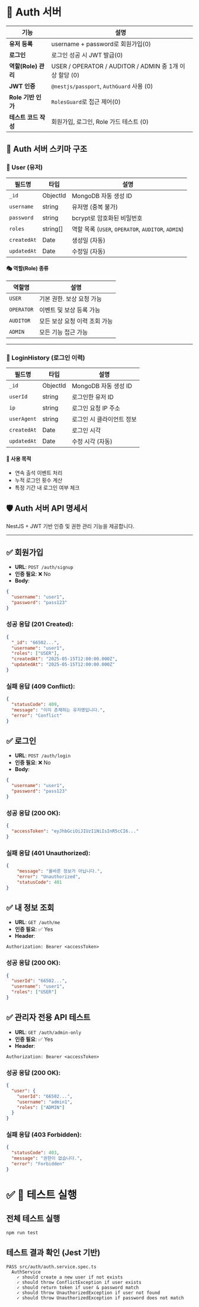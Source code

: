 # 🧱 Auth 서버 

| 기능              | 설명                                           |
| --------------- | -------------------------------------------- |
| **유저 등록**       | username + password로 회원가입(0)                    |
| **로그인**         | 로그인 성공 시 JWT 발급(0)                              |
| **역할(Role) 관리** | USER / OPERATOR / AUDITOR / ADMIN 중 1개 이상 할당 (0)|
| **JWT 인증**      | `@nestjs/passport`, `AuthGuard` 사용 (0)          |
| **Role 기반 인가**  | `RolesGuard`로 접근 제어(0)                            |
| **테스트 코드 작성**   | 회원가입, 로그인, Role 가드 테스트 (0)      |


## 🔐 Auth 서버 스키마 구조

### 👤 User (유저)

| 필드명      | 타입      | 설명 |
|-------------|-----------|------|
| `_id`        | ObjectId   | MongoDB 자동 생성 ID |
| `username`   | string     | 유저명 (중복 불가) |
| `password`   | string     | bcrypt로 암호화된 비밀번호 |
| `roles`      | string[]   | 역할 목록 (`USER`, `OPERATOR`, `AUDITOR`, `ADMIN`) |
| `createdAt`  | Date       | 생성일 (자동) |
| `updatedAt`  | Date       | 수정일 (자동) |

#### 🎭 역할(Role) 종류

| 역할명     | 설명 |
|------------|------|
| `USER`     | 기본 권한. 보상 요청 가능 |
| `OPERATOR` | 이벤트 및 보상 등록 가능 |
| `AUDITOR`  | 모든 보상 요청 이력 조회 가능 |
| `ADMIN`    | 모든 기능 접근 가능 |

---

### 📜 LoginHistory (로그인 이력)

| 필드명       | 타입      | 설명 |
|--------------|-----------|------|
| `_id`         | ObjectId   | MongoDB 자동 생성 ID |
| `userId`      | string     | 로그인한 유저 ID |
| `ip`          | string     | 로그인 요청 IP 주소 |
| `userAgent`   | string     | 로그인 시 클라이언트 정보 |
| `createdAt`   | Date       | 로그인 시각 |
| `updatedAt`   | Date       | 수정 시각 (자동) |

#### 🧭 사용 목적

- 연속 출석 이벤트 처리
- 누적 로그인 횟수 계산
- 특정 기간 내 로그인 여부 체크


## 🛡️ Auth 서버 API 명세서

NestJS + JWT 기반 인증 및 권한 관리 기능을 제공합니다.

---

## ✅ 회원가입

- **URL**: `POST /auth/signup`
- **인증 필요**: ❌ No
- **Body**:
```json
{
  "username": "user1",
  "password": "pass123"
}
```
### 성공 응답 (201 Created):
```json
{
  "_id": "66502...",
  "username": "user1",
  "roles": ["USER"],
  "createdAt": "2025-05-15T12:00:00.000Z",
  "updatedAt": "2025-05-15T12:00:00.000Z"
}
```

### 실패 응답 (409 Conflict):
```json
{
  "statusCode": 409,
  "message": "이미 존재하는 유저명입니다.",
  "error": "Conflict"
}
```

## ✅ 로그인

- **URL**: `POST /auth/login`
- **인증 필요**: ❌ No
- **Body**:
```json
{
  "username": "user1",
  "password": "pass123"
}
```

### 성공 응답 (200 OK):
```json
{
  "accessToken": "eyJhbGciOiJIUzI1NiIsInR5cCI6..."
}
```

### 실패 응답 (401 Unauthorized):
```json
{
    "message": "올바른 정보가 아닙니다.",
    "error": "Unauthorized",
    "statusCode": 401
}
```

## ✅ 내 정보 조회

- **URL**: `GET /auth/me`
- **인증 필요**:  ✅ Yes
- **Header**:
```
Authorization: Bearer <accessToken>
```

### 성공 응답 (200 OK):
```json
{
  "userId": "66502...",
  "username": "user1",
  "roles": ["USER"]
}
```

## ✅ 관리자 전용 API 테스트

- **URL**: `GET /auth/admin-only`
- **인증 필요**:  ✅ Yes
- **Header**:
```
Authorization: Bearer <accessToken>
```

### 성공 응답 (200 OK):
```json
{
  "user": {
    "userId": "66502...",
    "username": "admin1",
    "roles": ["ADMIN"]
  }
}
```

### 실패 응답 (403 Forbidden):
```json
{
  "statusCode": 403,
  "message": "권한이 없습니다.",
  "error": "Forbidden"
}
```

# ✅ 🧪 테스트 실행  
## 전체 테스트 실행
```bash
npm run test
```
## 테스트 결과 확인 (Jest 기반)
```
PASS src/auth/auth.service.spec.ts
  AuthService
    ✓ should create a new user if not exists
    ✓ should throw ConflictException if user exists
    ✓ should return token if user & password match
    ✓ should throw UnauthorizedException if user not found
    ✓ should throw UnauthorizedException if password does not match
```